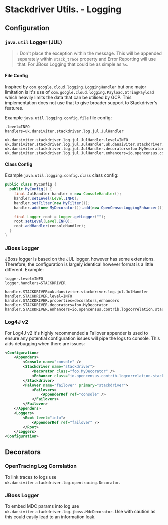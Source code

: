 # Stackdriver Utils. - Logging #

## Configuration ##

### `java.util` Logger (JUL) ###

> :information_source: Don't place the exception within the message. This will be appended separately within `stack_trace` property and Error Reporting will use that. For JBoss Logging that could be as simple as `%s`.

#### File Config ####

Inspired by `com.google.cloud.logging.LoggingHandler` but one major limitation is it's use of `com.google.cloud.logging.Payload.StringPayload` which heavily limits the data that can be utilised by GCP. This implementation does not use that to give broader support to Stackdriver's features.

Example `java.util.logging.config.file` file config:

```
.level=INFO
handlers=uk.dansiviter.stackdriver.log.jul.JulHandler

uk.dansiviter.stackdriver.log.jul.JulHandler.level=INFO
uk.dansiviter.stackdriver.log.jul.JulHandler.uk.dansiviter.stackdriver.log.JulHandler.filter=foo.MyFilter
uk.dansiviter.stackdriver.log.jul.JulHandler.decorators=foo.MyDecorator
uk.dansiviter.stackdriver.log.jul.JulHandler.enhancers=io.opencensus.contrib.logcorrelation.stackdriver.OpenCensusTraceLoggingEnhancer
```

#### Class Config ####

Example `java.util.logging.config.class` class config:

```java
public class MyConfig {
  public MyConfig() {
    final JulHandler handler = new ConsoleHandler();
    handler.setLevel(Level.INFO);
    handler.setFilter(new MyFilter());
    handler.add(new MyDecorator()).add(new OpenCensusLoggingEnhancer());

    final Logger root = Logger.getLogger("");
    root.setLevel(Level.INFO);
    root.addHandler(consoleHandler);
  }
}
```

### JBoss Logger ###

JBoss logger is based on the JUL logger, however has some extensions. Therefore, the configuration is largely identical however format is a little different. Example:

```
logger.level=INFO
logger.handlers=STACKDRIVER

handler.STACKDRIVER=uk.dansiviter.stackdriver.log.jul.JulHandler
handler.STACKDRIVER.level=INFO
handler.STACKDRIVER.properties=decorators,enhancers
handler.STACKDRIVER.decorators=foo.MyDecorator
handler.STACKDRIVER.enhancers=io.opencensus.contrib.logcorrelation.stackdriver.OpenCensusTraceLoggingEnhancer
```

### Log4J v2 ###

For Log4J v2 it's highly recommended a Failover appender is used to ensure any potential configuration issues will pipe the logs to console. This aids debugging when there are issues:

```xml
<Configuration>
	<Appenders>
		<Console name="console" />
		<Stackdriver name="stackdriver">
			<Decorator class="foo.MyDecorator" />
			<Enhancer class="io.opencensus.contrib.logcorrelation.stackdriver.OpenCensusTraceLoggingEnhancer" />
		</Stackdriver>
		<Falover name="failover" primary="stackdriver">
			<Failovers>
				<AppenderRef ref="console" />
			</Failovers>
		</Failover>
	</Appenders>
	<Loggers>
		<Root level="info">
			<AppenderRef ref="failover" />
		</Root>
	</Loggers>
<Configuration>
```

## Decorators ##

### OpenTracing Log Correlation ###

To link traces to logs use `uk.dansiviter.stackdriver.log.opentracing.Decorator`.

### JBoss Logger ###

To embed MDC params into log use `uk.dansiviter.stackdriver.log.jboss.MdcDecorator`. Use with caution as this could easily lead to an information leak.
